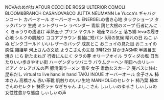 NOVAのめがね
AFOUR
CECCI DE ROSSI
ULTERIOR
COMOLI
BLOOM&BRANCH
CASANOVA&CO
JUTTA NEUMANN
Le Yucca's
ギャバジンコート
カバーオール
オーバーオール
ENERGELの書き心地
タックショーツ
タックパンツ
生成
ミントグリーン
ラベンダー
青紫
鶏と大根のスープ
行者にんにく
きゅうりの浅漬け
半熟玉子
プリン
ヤクルト
地産マルシェ
落ち綿
tevaの履き心地
シルクの肌触り
ココアブラウン
長袖に短パン
5月の気候
晴れの日
ねこ
いぬ
ピンクゴールド
いいレザーのバッグ
戌亥とこ
おニュイの見た目
おニュイの感性
織姫星
河上さんの文章
ようこさんの文章
3時12分
耳かきASMR
半熟目玉焼き
にら
新たまねぎ
行者にんにく
タラの芽
オリーブオイル
ラヴィダの塩
日当たりいい歩きやすい街
ハーゲンダッツバニラ
バウムクーヘン
明日へのリレー
ピアノ
クレアさんの声
豚清湯ラーメン
青空
女子
素敵なスカーフ
廃バスに住む
昆布だし
virtual to live
hand in hand
TAKU INOUE
オーバーオール
金子さん
柿本さん
高橋さん
赤い革靴
肌触りのいい生地
MANHOLEのセレクト
柿乃葉
柿本さんのセレクト
抹茶ラテ
なぎちゃん
よしこさん
しぃしぃのゆるさ
しぃしぃの女性性豊かな態度
しぃしぃの声